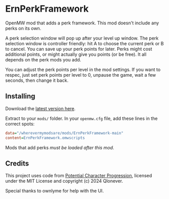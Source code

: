 # ErnPerkFramework
OpenMW mod that adds a perk framework. This mod doesn't include any perks on its own.

A perk selection window will pop up after your level up window. The perk selection window is controller friendly: hit A to choose the current perk or B to cancel. You can save up your perk points for later. Perks might cost additional points, or might actually give you points (or be free). It all depends on the perk mods you add.

You can adjust the perk points per level in the mod settings. If you want to respec, just set perk points per level to 0, unpause the game, wait a few seconds, then change it back.

## Installing

Download the [latest version here](https://github.com/erinpentecost/ErnPerkFramework/archive/refs/heads/main.zip).

Extract to your `mods/` folder. In your `openmw.cfg` file, add these lines in the correct spots:

```ini
data="/wherevermymodsare/mods/ErnPerkFramework-main"
content=ErnPerkFramework.omwscripts
```

Mods that add perks *must be loaded after this mod*.

## Credits

This project uses code from [Potential Character Progression](https://github.com/Qlonever/PCP-OpenMW), licensed under the MIT License and copyright (c) 2024 Qlonever.

Special thanks to ownlyme for help with the UI.
